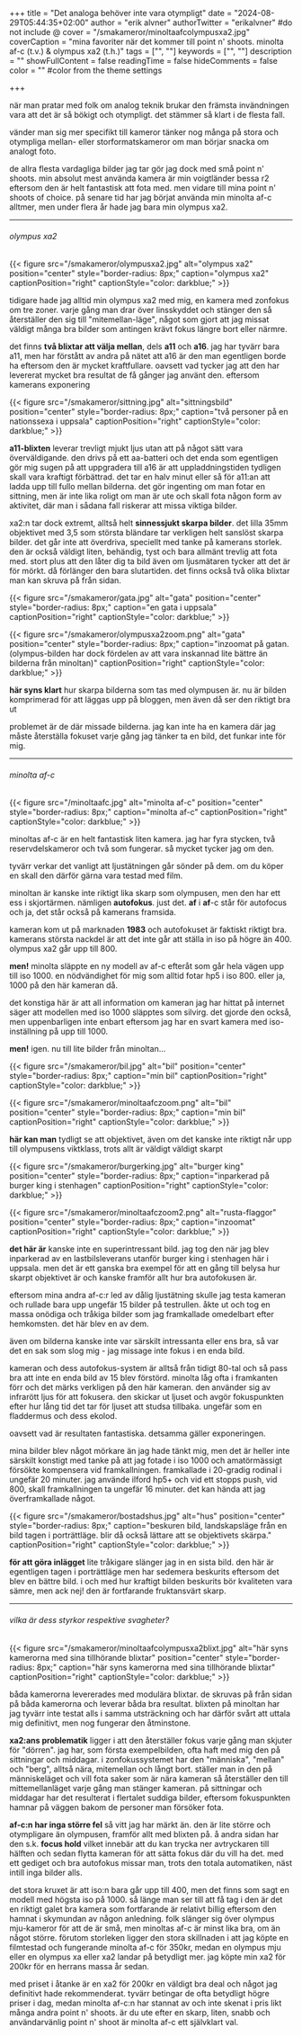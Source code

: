+++
title = "Det analoga behöver inte vara otympligt"
date = "2024-08-29T05:44:35+02:00"
author = "erik alvner"
authorTwitter = "erikalvner" #do not include @
cover = "/smakameror/minoltaafcolympusxa2.jpg"
coverCaption = "mina favoriter när det kommer till point n' shoots. minolta af-c (t.v.) & olympus xa2 (t.h.)"
tags = ["", ""]
keywords = ["", ""]
description = ""
showFullContent = false
readingTime = false
hideComments = false
color = "" #color from the theme settings

+++


när man pratar med folk om analog teknik brukar den främsta invändningen vara att det är så bökigt och otympligt. det stämmer så klart i de flesta fall.

vänder man sig mer specifikt till kameror tänker nog många på stora och otympliga mellan- eller storformatskameror om man börjar snacka om analogt foto. 

de allra flesta vardagliga bilder jag tar gör jag dock med små point n' shoots. min absolut mest använda kamera är min voigtländer bessa r2 eftersom den är helt fantastisk att fota med. men vidare till mina point n' shoots of choice. på senare tid har jag börjat använda min minolta af-c alltmer, men under flera år hade jag bara min olympus xa2.

---

###### olympus xa2

{{< figure src="/smakameror/olympusxa2.jpg" alt="olympus xa2" position="center" style="border-radius: 8px;" caption="olympus xa2" captionPosition="right" captionStyle="color: darkblue;" >}}

tidigare hade jag alltid min olympus xa2 med mig, en kamera med zonfokus om tre zoner. varje gång man drar över linsskyddet och stänger den så återställer den sig till "mitemellan-läge", något som gjort att jag missat väldigt många bra bilder som antingen krävt fokus längre bort eller närmre.

det finns **två blixtar att välja mellan**, dels **a11** och **a16**. jag har tyvärr bara a11, men har förstått av andra på nätet att a16 är den man egentligen borde ha eftersom den är mycket kraftfullare. oavsett vad tycker jag att den har levererat mycket bra resultat de få gånger jag använt den. eftersom kamerans exponering

{{< figure src="/smakameror/sittning.jpg" alt="sittningsbild" position="center" style="border-radius: 8px;" caption="två personer på en nationssexa i uppsala" captionPosition="right" captionStyle="color: darkblue;" >}}

**a11-blixten** leverar trevligt mjukt ljus utan att på något sätt vara överväldigande. den drivs på ett aa-batteri och det enda som egentligen gör mig sugen på att uppgradera till a16 är att uppladdningstiden tydligen skall vara kraftigt förbättrad. det tar en halv minut eller så för a11:an att ladda upp till fullo mellan bilderna. det gör ingenting om man fotar en sittning, men är inte lika roligt om man är ute och skall fota någon form av aktivitet, där man i sådana fall riskerar att missa viktiga bilder.

xa2:n tar dock extremt, alltså helt **sinnessjukt skarpa bilder**. det lilla 35mm objektivet med 3,5 som största bländare tar verkligen helt sanslöst skarpa bilder. det går inte att överdriva, speciellt med tanke på kamerans storlek. den är också väldigt liten, behändig, tyst och bara allmänt trevlig att fota med. stort plus att den låter dig ta bild även om ljusmätaren tycker att det är för mörkt. då förlänger den bara slutartiden. det finns också två olika blixtar man kan skruva på från sidan.

{{< figure src="/smakameror/gata.jpg" alt="gata" position="center" style="border-radius: 8px;" caption="en gata i uppsala" captionPosition="right" captionStyle="color: darkblue;" >}}

{{< figure src="/smakameror/olympusxa2zoom.png" alt="gata" position="center" style="border-radius: 8px;" caption="inzoomat på gatan. (olympus-bilden har dock fördelen av att vara inskannad lite bättre än bilderna från minoltan)" captionPosition="right" captionStyle="color: darkblue;" >}}

**här syns klart** hur skarpa bilderna som tas med olympusen är. nu är bilden komprimerad för att läggas upp på bloggen, men även då ser den riktigt bra ut

problemet är de där missade bilderna. jag kan inte ha en kamera där jag måste återställa fokuset varje gång jag tänker ta en bild, det funkar inte för mig. 

------------
###### minolta af-c

{{< figure src="/minoltaafc.jpg" alt="minolta af-c" position="center" style="border-radius: 8px;" caption="minolta af-c" captionPosition="right" captionStyle="color: darkblue;" >}}

minoltas af-c är en helt fantastisk liten kamera. jag har fyra stycken, två reservdelskameror och två som fungerar. så mycket tycker jag om den. 

tyvärr verkar det vanligt att ljustätningen går sönder på dem. om du köper en skall den därför gärna vara testad med film. 

minoltan är kanske inte riktigt lika skarp som olympusen, men den har ett ess i skjortärmen. nämligen **autofokus**. just det. **af** i **af**-c står för autofocus och ja, det står också på kamerans framsida.

kameran kom ut på marknaden **1983** och autofokuset är faktiskt riktigt bra. kamerans största nackdel är att det inte går att ställa in iso på högre än 400. olympus xa2 går upp till 800.

**men!** minolta släppte en ny modell av af-c efteråt som går hela vägen upp till iso 1000. en nödvändighet för mig som alltid fotar hp5 i iso 800. eller ja, 1000 på den här kameran då.

det konstiga här är att all information om kameran jag har hittat på internet säger att modellen med iso 1000 släpptes som silvirg. det gjorde den också, men uppenbarligen inte enbart eftersom jag har en svart kamera med iso-inställning på upp till 1000.

**men!** igen. nu till lite bilder från minoltan...

{{< figure src="/smakameror/bil.jpg" alt="bil" position="center" style="border-radius: 8px;" caption="min bil" captionPosition="right" captionStyle="color: darkblue;" >}}

{{< figure src="/smakameror/minoltaafczoom.png" alt="bil" position="center" style="border-radius: 8px;" caption="min bil" captionPosition="right" captionStyle="color: darkblue;" >}}

**här kan man** tydligt se att objektivet, även om det kanske inte riktigt når upp till olympusens viktklass, trots allt är väldigt väldigt skarpt

{{< figure src="/smakameror/burgerking.jpg" alt="burger king" position="center" style="border-radius: 8px;" caption="inparkerad på burger king i stenhagen" captionPosition="right" captionStyle="color: darkblue;" >}}

{{< figure src="/smakameror/minoltaafczoom2.png" alt="rusta-flaggor" position="center" style="border-radius: 8px;" caption="inzoomat" captionPosition="right" captionStyle="color: darkblue;" >}}

**det här är** kanske inte en superintressant bild. jag tog den när jag blev inparkerad av en lastbilsleverans utanför burger king i stenhagen här i uppsala. men det är ett ganska bra exempel för att en gång till belysa hur skarpt objektivet är och kanske framför allt hur bra autofokusen är. 

eftersom mina andra af-c:r led av dålig ljustätning skulle jag testa kameran och rullade bara upp ungefär 15 bilder på testrullen. åkte ut och tog en massa onödiga och tråkiga bilder som jag framkallade omedelbart efter hemkomsten. det här blev en av dem. 

även om bilderna kanske inte var särskilt intressanta eller ens bra, så var det en sak som slog mig - jag missage inte fokus i en enda bild.

kameran och dess autofokus-system är alltså från tidigt 80-tal och så pass bra att inte en enda bild av 15 blev förstörd. minolta låg ofta i framkanten förr och det märks verkligen på den här kameran. den använder sig av infrarött ljus för att fokusera. den skickar ut ljuset och avgör fokuspunkten efter hur lång tid det tar för ljuset att studsa tillbaka. ungefär som en fladdermus och dess ekolod.

oavsett vad är resultaten fantastiska. detsamma gäller exponeringen.

mina bilder blev något mörkare än jag hade tänkt mig, men det är heller inte särskilt konstigt med tanke på att jag fotade i iso 1000 och amatörmässigt försökte kompensera vid framkallningen. framkallade i 20-gradig rodinal i ungefär 20 minuter. jag använde ilford hp5+ och vid ett stopps push, vid 800, skall framkallningen ta ungefär 16 minuter. det kan hända att jag överframkallade något.

{{< figure src="/smakameror/bostadshus.jpg" alt="hus" position="center" style="border-radius: 8px;" caption="beskuren bild, landskapsläge från en bild tagen i porträttläge. blir då också lättare att se objektivets skärpa." captionPosition="right" captionStyle="color: darkblue;" >}}

**för att göra inlägget** lite tråkigare slänger jag in en sista bild. den här är egentligen tagen i porträttläge men har sedemera beskurits eftersom det blev en bättre bild. i och med hur kraftigt bilden beskurits bör kvaliteten vara sämre, men ack nej! den är fortfarande fruktansvärt skarp.

---

###### vilka är dess styrkor respektive svagheter?


{{< figure src="/smakameror/minoltaafcolympusxa2blixt.jpg" alt="här syns kamerorna med sina tillhörande blixtar" position="center" style="border-radius: 8px;" caption="här syns kamerorna med sina tillhörande blixtar" captionPosition="right" captionStyle="color: darkblue;" >}}

båda kamerorna levererades med modulära blixtar. de skruvas på från sidan på båda kamerorna och leverar båda bra resultat. blixten på minoltan har jag tyvärr inte testat alls i samma utsträckning och har därför svårt att uttala mig definitivt, men nog fungerar den åtminstone.

**xa2:ans problematik** ligger i att den återställer fokus varje gång man skjuter för "dörren". jag har, som första exempelbilden, ofta haft med mig den på sittningar och middagar. i zonfokussystemet har den "människa", "mellan" och "berg", alltså nära, mitemellan och långt bort. ställer man in den på människeläget och vill fota saker som är nära kameran så återställer den till mittemellanläget varje gång man stänger kameran. på sittningar och middagar har det resulterat i flertalet suddiga bilder, eftersom fokuspunkten hamnar på väggen bakom de personer man försöker fota.

**af-c:n har inga större fel** så vitt jag har märkt än. den är lite större och otympligare än olympusen, framför allt med blixten på. å andra sidan har den s.k. **focus hold** vilket innebär att du kan trycka ner avtryckaren till hälften och sedan flytta kameran för att sätta fokus där du vill ha det. med ett gediget och bra autofokus missar man, trots den totala automatiken, näst intill inga bilder alls.

det stora kruxet är att iso:n bara går upp till 400, men det finns som sagt en modell med högsta iso på 1000. så länge man ser till att få tag i den är det en riktigt galet bra kamera som fortfarande är relativt billig eftersom den hamnat i skymundan av någon anledning. folk slänger sig över olympus mju-kameror för att de är små, men minoltas af-c är minst lika bra, om än något större. förutom storleken ligger den stora skillnaden i att jag köpte en filmtestad och fungerande minolta af-c för 350kr, medan en olympus mju eller en olympus xa eller xa2 landar på betydligt mer. jag köpte min xa2 för 200kr för en herrans massa år sedan. 

med priset i åtanke är en xa2 för 200kr en väldigt bra deal och något jag definitivt hade rekommenderat. tyvärr betingar de ofta betydligt högre priser i dag, medan minolta af-c:n har stannat av och inte skenat i pris likt många andra point n' shoots. är du ute efter en skarp, liten, snabb och användarvänlig point n' shoot är minolta af-c ett självklart val.
